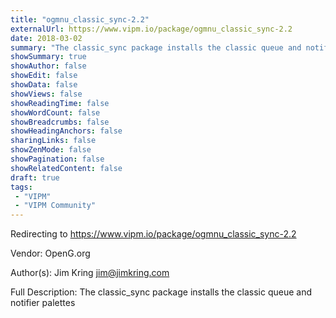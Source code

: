 ```yaml
---
title: "ogmnu_classic_sync-2.2"
externalUrl: https://www.vipm.io/package/ogmnu_classic_sync-2.2
date: 2018-03-02
summary: "The classic_sync package installs the classic queue and notifier palettes"
showSummary: true
showAuthor: false
showEdit: false
showData: false
showViews: false
showReadingTime: false
showWordCount: false
showBreadcrumbs: false
showHeadingAnchors: false
sharingLinks: false
showZenMode: false
showPagination: false
showRelatedContent: false
draft: true
tags:
 - "VIPM"
 - "VIPM Community"
---
```


Redirecting to https://www.vipm.io/package/ogmnu_classic_sync-2.2

Vendor: OpenG.org

Author(s): Jim Kring <jim@jimkring.com>
 
Full Description:
The classic_sync package installs the classic queue and notifier palettes